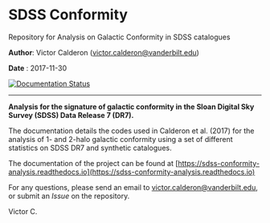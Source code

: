 SDSS Conformity
==============================

Repository for Analysis on Galactic Conformity in SDSS catalogues

**Author**: Victor Calderon ([victor.calderon@vanderbilt.edu](mailto:victor.calderon@vanderbilt.edu))

**Date**  : 2017-11-30

[![Documentation Status](https://readthedocs.org/projects/sdss-conformity-analysis/badge/?version=latest)](http://sdss-conformity-analysis.readthedocs.io/en/latest/?badge=latest)

---

__Analysis for the signature of galactic conformity in the Sloan Digital Sky Survey (SDSS) Data Release 7 (DR7).__

The documentation details the codes used in Calderon et al. (2017) for the analysis of 1- and 2-halo galactic conformity using a set of different statistics on SDSS DR7 and synthetic catalogues.

The documentation of the project can be found at 
[https://sdss-conformity-analysis.readthedocs.io](https://sdss-conformity-analysis.readthedocs.io)

For any questions, please send an email to [victor.calderon@vanderbilt.edu](mailto:victor.calderon@vanderbilt.edu), or submit an _Issue_ on the repository.

Victor C.

